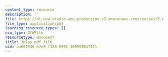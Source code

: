 ```yaml
---
content_type: resource
description: ''
file: https://ol-ocw-studio-app-production.s3.amazonaws.com/courses/3-091sc-introduction-to-solid-state-chemistry-fall-2010/aa667046b7e9f32889013669580d74f1_czAWbZLxFNM.pdf
file_type: application/pdf
learning_resource_types: []
ocw_type: OCWFile
resourcetype: Document
title: 3play pdf file
uid: aa667046-b7e9-f328-8901-3669580d74f1
---
```

